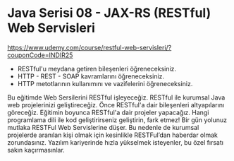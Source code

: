 # Java Serisi 08 - JAX-RS (RESTful) Web Servisleri

https://www.udemy.com/course/restful-web-servisleri/?couponCode=INDIR25

- RESTful'u meydana getiren bileşenleri öğreneceksiniz.
- HTTP - REST - SOAP kavramlarını öğreneceksiniz.
- HTTP metotlarının kullanımını ve vazifelerini öğreneceksiniz.

Bu eğitimde Web Sersilerini RESTful işleyeceğiz. RESTful ile kurumsal Java web projelerinizi geliştireceğiz. Önce RESTful'a dair bileşenleri altyapılarını göreceğiz. Eğitimin boyunca RESTful'a dair projeler yapacağız. Hangi programlama dili ile kod geliştirirseniz geliştirin, fark etmez! Bir gün yolunuz mutlaka RESTFul Web Servislerine düşer. Bu nedenle de kurumsal projelerde aranılan kişi olmak için kesinlikle RESTFul’dan haberdar olmak zorundasınız. Yazılım kariyerinde hızla yükselmek isteyenler, bu özel fırsatı sakın kaçırmasınlar.
